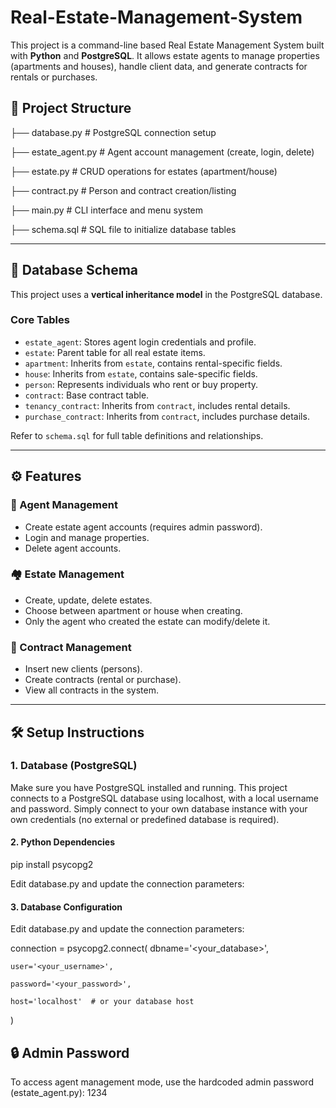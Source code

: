 # Real-Estate-Management-System

This project is a command-line based Real Estate Management System built with **Python** and **PostgreSQL**. It allows estate agents to manage properties (apartments and houses), handle client data, and generate contracts for rentals or purchases.

## 📁 Project Structure
├── database.py # PostgreSQL connection setup

├── estate_agent.py # Agent account management (create, login, delete)

├── estate.py # CRUD operations for estates (apartment/house)

├── contract.py # Person and contract creation/listing

├── main.py # CLI interface and menu system

├── schema.sql # SQL file to initialize database tables

---

## 🧩 Database Schema

This project uses a **vertical inheritance model** in the PostgreSQL database.

### Core Tables

- `estate_agent`: Stores agent login credentials and profile.
- `estate`: Parent table for all real estate items.
- `apartment`: Inherits from `estate`, contains rental-specific fields.
- `house`: Inherits from `estate`, contains sale-specific fields.
- `person`: Represents individuals who rent or buy property.
- `contract`: Base contract table.
- `tenancy_contract`: Inherits from `contract`, includes rental details.
- `purchase_contract`: Inherits from `contract`, includes purchase details.

Refer to `schema.sql` for full table definitions and relationships.

---

## ⚙️ Features

### 👤 Agent Management
- Create estate agent accounts (requires admin password).
- Login and manage properties.
- Delete agent accounts.

### 🏘️ Estate Management
- Create, update, delete estates.
- Choose between apartment or house when creating.
- Only the agent who created the estate can modify/delete it.

### 📑 Contract Management
- Insert new clients (persons).
- Create contracts (rental or purchase).
- View all contracts in the system.

---

## 🛠️ Setup Instructions

### 1. Database (PostgreSQL)
Make sure you have PostgreSQL installed and running.
This project connects to a PostgreSQL database using localhost, with a local username and password.
Simply connect to your own database instance with your own credentials (no external or predefined database is required).


#### 2. Python Dependencies
pip install psycopg2

Edit database.py and update the connection parameters:

#### 3. Database Configuration

Edit database.py and update the connection parameters:

connection = psycopg2.connect(
    dbname='<your_database>',
    
    user='<your_username>',
    
    password='<your_password>',
    
    host='localhost'  # or your database host
)

## 🔒 Admin Password

To access agent management mode, use the hardcoded admin password (estate_agent.py): 1234
